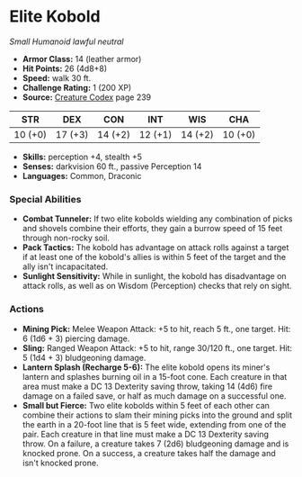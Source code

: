 # Elite Kobold

*Small* *Humanoid* *lawful neutral*

- **Armor Class:** 14 (leather armor)
- **Hit Points:** 26 (4d8+8)
- **Speed:** walk 30 ft.
- **Challenge Rating:** 1 (200 XP)
- **Source:** [Creature Codex](https://koboldpress.com/kpstore/product/creature-codex-for-5th-edition-dnd) page 239

| STR | DEX | CON | INT | WIS | CHA |
| --- | --- | --- | --- | --- | --- |
| 10 (+0) | 17 (+3) | 14 (+2) | 12 (+1) | 14 (+2) | 10 (+0) |

- **Skills:** perception +4, stealth +5
- **Senses:** darkvision 60 ft., passive Perception 14
- **Languages:** Common, Draconic

### Special Abilities

- **Combat Tunneler:** If two elite kobolds wielding any combination of picks and shovels combine their efforts, they gain a burrow speed of 15 feet through non-rocky soil.
- **Pack Tactics:** The kobold has advantage on attack rolls against a target if at least one of the kobold's allies is within 5 feet of the target and the ally isn't incapacitated.
- **Sunlight Sensitivity:** While in sunlight, the kobold has disadvantage on attack rolls, as well as on Wisdom (Perception) checks that rely on sight.

### Actions

- **Mining Pick:** Melee Weapon Attack: +5 to hit, reach 5 ft., one target. Hit: 6 (1d6 + 3) piercing damage.
- **Sling:** Ranged Weapon Attack: +5 to hit, range 30/120 ft., one target. Hit: 5 (1d4 + 3) bludgeoning damage.
- **Lantern Splash (Recharge 5-6):** The elite kobold opens its miner's lantern and splashes burning oil in a 15-foot cone. Each creature in that area must make a DC 13 Dexterity saving throw, taking 14 (4d6) fire damage on a failed save, or half as much damage on a successful one.
- **Small but Fierce:** Two elite kobolds within 5 feet of each other can combine their actions to slam their mining picks into the ground and split the earth in a 20-foot line that is 5 feet wide, extending from one of the pair. Each creature in that line must make a DC 13 Dexterity saving throw. On a failure, a creature takes 7 (2d6) bludgeoning damage and is knocked prone. On a success, a creature takes half the damage and isn't knocked prone.


